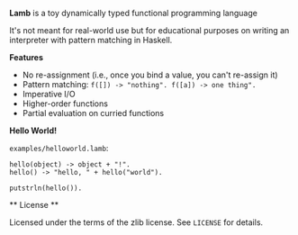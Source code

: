 **Lamb** is a toy dynamically typed functional programming language

It's not meant for real-world use but for educational purposes on writing an interpreter with pattern matching in Haskell.

**Features**

* No re-assignment (i.e., once you bind a value, you can't re-assign it)
* Pattern matching: `f([]) -> "nothing". f([a]) -> one thing".`
* Imperative I/O
* Higher-order functions
* Partial evaluation on curried functions


**Hello World!**

`examples/helloworld.lamb`:

    hello(object) -> object + "!".
    hello() -> "hello, " + hello("world").
    
    putstrln(hello()).

** License **

Licensed under the terms of the zlib license. See `LICENSE` for details.